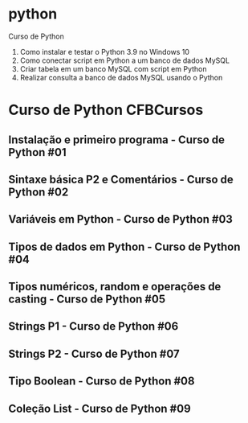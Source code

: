 # python
Curso de Python


1. Como instalar e testar o Python 3.9 no Windows 10
2. Como conectar script em Python a um banco de dados MySQL
3. Criar tabela em um banco MySQL com script em Python
4. Realizar consulta a banco de dados MySQL usando o Python


# Curso de Python CFBCursos

## Instalação e primeiro programa - Curso de Python #01
## Sintaxe básica P2 e Comentários - Curso de Python #02
## Variáveis em Python - Curso de Python #03
## Tipos de dados em Python - Curso de Python #04
## Tipos numéricos, random e operações de casting - Curso de Python #05
## Strings P1 - Curso de Python #06
## Strings P2 - Curso de Python #07
## Tipo Boolean - Curso de Python #08
## Coleção List - Curso de Python #09

